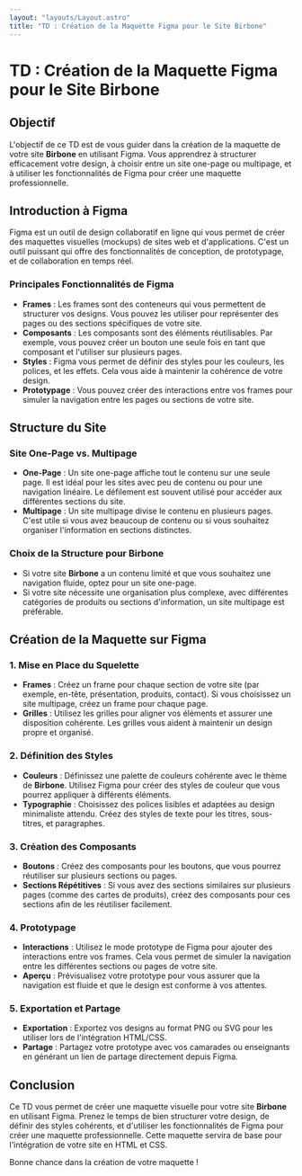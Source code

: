 ```yaml
---
layout: "layouts/Layout.astro"
title: "TD : Création de la Maquette Figma pour le Site Birbone"
---
```


# TD : Création de la Maquette Figma pour le Site Birbone

## Objectif

L'objectif de ce TD est de vous guider dans la création de la maquette de votre site **Birbone** en utilisant Figma. Vous apprendrez à structurer efficacement votre design, à choisir entre un site one-page ou multipage, et à utiliser les fonctionnalités de Figma pour créer une maquette professionnelle.

## Introduction à Figma

Figma est un outil de design collaboratif en ligne qui vous permet de créer des maquettes visuelles (mockups) de sites web et d'applications. C'est un outil puissant qui offre des fonctionnalités de conception, de prototypage, et de collaboration en temps réel.

### Principales Fonctionnalités de Figma

- **Frames** : Les frames sont des conteneurs qui vous permettent de structurer vos designs. Vous pouvez les utiliser pour représenter des pages ou des sections spécifiques de votre site.
- **Composants** : Les composants sont des éléments réutilisables. Par exemple, vous pouvez créer un bouton une seule fois en tant que composant et l'utiliser sur plusieurs pages.
- **Styles** : Figma vous permet de définir des styles pour les couleurs, les polices, et les effets. Cela vous aide à maintenir la cohérence de votre design.
- **Prototypage** : Vous pouvez créer des interactions entre vos frames pour simuler la navigation entre les pages ou sections de votre site.

## Structure du Site

### Site One-Page vs. Multipage

- **One-Page** : Un site one-page affiche tout le contenu sur une seule page. Il est idéal pour les sites avec peu de contenu ou pour une navigation linéaire. Le défilement est souvent utilisé pour accéder aux différentes sections du site.
- **Multipage** : Un site multipage divise le contenu en plusieurs pages. C'est utile si vous avez beaucoup de contenu ou si vous souhaitez organiser l'information en sections distinctes.

### Choix de la Structure pour Birbone

- Si votre site **Birbone** a un contenu limité et que vous souhaitez une navigation fluide, optez pour un site one-page.
- Si votre site nécessite une organisation plus complexe, avec différentes catégories de produits ou sections d'information, un site multipage est préférable.

## Création de la Maquette sur Figma

### 1. Mise en Place du Squelette

- **Frames** : Créez un frame pour chaque section de votre site (par exemple, en-tête, présentation, produits, contact). Si vous choisissez un site multipage, créez un frame pour chaque page.
- **Grilles** : Utilisez les grilles pour aligner vos éléments et assurer une disposition cohérente. Les grilles vous aident à maintenir un design propre et organisé.

### 2. Définition des Styles

- **Couleurs** : Définissez une palette de couleurs cohérente avec le thème de **Birbone**. Utilisez Figma pour créer des styles de couleur que vous pourrez appliquer à différents éléments.
- **Typographie** : Choisissez des polices lisibles et adaptées au design minimaliste attendu. Créez des styles de texte pour les titres, sous-titres, et paragraphes.

### 3. Création des Composants

- **Boutons** : Créez des composants pour les boutons, que vous pourrez réutiliser sur plusieurs sections ou pages.
- **Sections Répétitives** : Si vous avez des sections similaires sur plusieurs pages (comme des cartes de produits), créez des composants pour ces sections afin de les réutiliser facilement.

### 4. Prototypage

- **Interactions** : Utilisez le mode prototype de Figma pour ajouter des interactions entre vos frames. Cela vous permet de simuler la navigation entre les différentes sections ou pages de votre site.
- **Aperçu** : Prévisualisez votre prototype pour vous assurer que la navigation est fluide et que le design est conforme à vos attentes.

### 5. Exportation et Partage

- **Exportation** : Exportez vos designs au format PNG ou SVG pour les utiliser lors de l'intégration HTML/CSS.
- **Partage** : Partagez votre prototype avec vos camarades ou enseignants en générant un lien de partage directement depuis Figma.

## Conclusion

Ce TD vous permet de créer une maquette visuelle pour votre site **Birbone** en utilisant Figma. Prenez le temps de bien structurer votre design, de définir des styles cohérents, et d'utiliser les fonctionnalités de Figma pour créer une maquette professionnelle. Cette maquette servira de base pour l'intégration de votre site en HTML et CSS.

Bonne chance dans la création de votre maquette !
